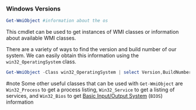 ### Windows Versions

```powershell
Get-WmiObject #information about the os
```

This cmdlet can be used to get instances of WMI classes or information about available WMI classes. 

There are a variety of ways to find the version and build number of our system. We can easily obtain this information using the `win32_OperatingSystem` class.

```powershell
Get-WmiObject -Class win32_OperatingSystem | select Version,BuildNumber
```


#note Some other useful classes that can be used with `Get-WmiObject` are `Win32_Process` to get a process listing, `Win32_Service` to get a listing of services, and `Win32_Bios` to get [Basic Input/Output System](https://en.wikipedia.org/wiki/BIOS) (`BIOS`) information

